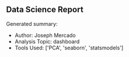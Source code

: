 ## Data Science Report

Generated summary:

- Author: Joseph Mercado
- Analysis Topic: dashboard
- Tools Used: ['PCA', 'seaborn', 'statsmodels']
